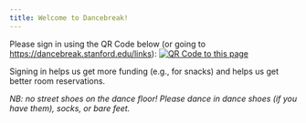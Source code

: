 ```yaml
---
title: Welcome to Dancebreak!
---
```


Please sign in using the QR Code below (or going to
<https://dancebreak.stanford.edu/links>): [![QR Code to this
page](images/links-qr.png)](/links)

Signing in helps us get more funding (e.g., for snacks) and helps us get better
room reservations.

*NB: no street shoes on the dance floor!  Please dance in dance shoes (if you
have them), socks, or bare feet.*
